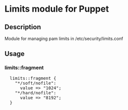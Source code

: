 # Limits module for Puppet

## Description
Module for managing pam limits in /etc/security/limits.conf

## Usage

### limits::fragment

<pre>
  limits::fragment {
    "*/soft/nofile":
      value => "1024";
    "*/hard/nofile":
      value => "8192";
  }
</pre>
